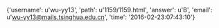 {'username': u'wu-yy13', 'path': u'1159/1159.html', 'answer': u'B', 'email': u'wu-yy13@mails.tsinghua.edu.cn', 'time': '2016-02-23:07:43:10'}